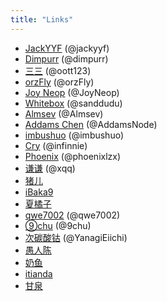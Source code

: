 ```yaml
---
title: "Links"
---
```


- [JackYYF](https://jackyyf.com/) (@jackyyf)
- [Dimpurr](http://blog.dimpurr.com/) (@dimpurr)
- [三三](http://best33.com/) (@oott123)
- [orzFly](https://orzfly.com/) (@orzFly)
- [Joy Neop](https://joyneop.xyz/blog/) (@JoyNeop)
- [Whitebox](http://code5light.com/) (@sanddudu)
- [Almsev](http://www.almsev.com/) (@Almsev)
- [Addams Chen](http://addamschen.me/) (@AddamsNode)
- [imbushuo](https://imbushuo.net/) (@imbushuo)
- [Cry](http://infinnie.github.io/) (@infinnie)
- [Phoenix](http://blog.phoenixlzx.com/) (@phoenixlzx)
- [谦谦](http://xqq.0ginr.com/) (@xqq)
- [猪儿](http://www.9bili.com/)
- [iBaka9](http://www.ibaka9.com/)
- [夏橘子](https://ovo.so/)
- [qwe7002](http://www.qwe7002.com/) (@qwe7002)
- [⑨chu](http://www.bakachu.cn/) (@9chu)
- [次碳酸钴](http://www.web-tinker.com/) (@YanagiEiichi)
- [愚人陈](http://www.yurenchen.com/)
- [奶鱼](http://mxd.moe/)
- [itianda](http://itianda.com/)
- [甘泉](http://ganquan.info/)
